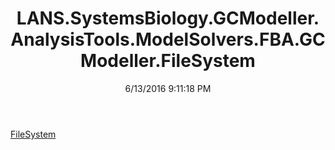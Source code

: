 ﻿---
title: LANS.SystemsBiology.GCModeller.AnalysisTools.ModelSolvers.FBA.GCModeller.FileSystem
date: 6/13/2016 9:11:18 PM
---

[FileSystem](T-LANS.SystemsBiology.GCModeller.AnalysisTools.ModelSolvers.FBA.GCModeller.FileSystem.FileSystem.html)
